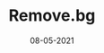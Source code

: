 ---
title: "Remove.bg"
link: https://www.figma.com/community/plugin/738992712906748191/Remove-BG
description: Remove the background of images automatically with just a single click - using the remove.bg API.
tags: [figma plugin]
date: 08-05-2021
---